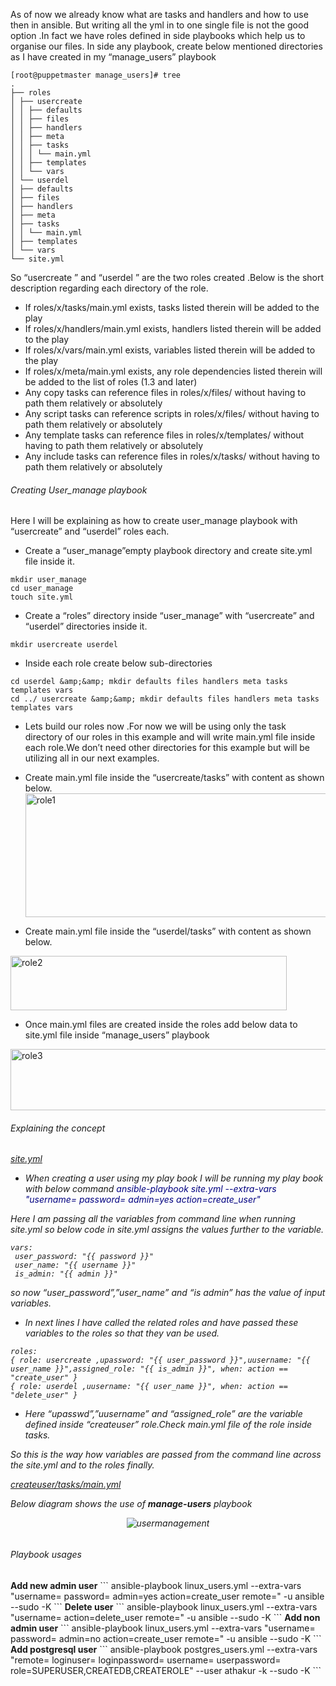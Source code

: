 As of now we already know what are tasks and handlers and how to use then in ansible. But writing all the yml in to one single file is not the good option .In fact we have roles defined in side playbooks which help us to organise our files.
In side any playbook, create below mentioned directories as I have created in my “manage_users” playbook
```
[root@puppetmaster manage_users]# tree
.
├── roles
│ ├── usercreate
│ │ ├── defaults
│ │ ├── files
│ │ ├── handlers
│ │ ├── meta
│ │ ├── tasks
│ │ │ └── main.yml
│ │ ├── templates
│ │ └── vars
│ └── userdel
│ ├── defaults
│ ├── files
│ ├── handlers
│ ├── meta
│ ├── tasks
│ │ └── main.yml
│ ├── templates
│ └── vars
└── site.yml
```
So “usercreate ” and “userdel ” are the two roles created .Below is the short description regarding each directory of the role.<br>
- If roles/x/tasks/main.yml exists, tasks listed therein will be added to the play
- If roles/x/handlers/main.yml exists, handlers listed therein will be added to the play
- If roles/x/vars/main.yml exists, variables listed therein will be added to the play
- If roles/x/meta/main.yml exists, any role dependencies listed therein will be added to the list of roles (1.3 and later)
- Any copy tasks can reference files in roles/x/files/ without having to path them relatively or absolutely
- Any script tasks can reference scripts in roles/x/files/ without having to path them relatively or absolutely
- Any template tasks can reference files in roles/x/templates/ without having to path them relatively or absolutely
- Any include tasks can reference files in roles/x/tasks/ without having to path them relatively or absolutely

<h6>Creating User_manage playbook</h6>

Here I will be explaining as how to create user_manage playbook with “usercreate” and “userdel” roles each.

- Create a “user_manage”empty playbook directory and create site.yml file inside it.
```
mkdir user_manage
cd user_manage
touch site.yml
```
- Create a “roles” directory inside “user_manage” with “usercreate” and “userdel” directories inside it.
```
mkdir usercreate userdel
```
- Inside each role create below sub-directories
```
cd userdel &amp;&amp; mkdir defaults files handlers meta tasks templates vars
cd ../ usercreate &amp;&amp; mkdir defaults files handlers meta tasks templates vars
```
- Lets build our roles now .For now we will be using only the task directory of our roles in this example and will write main.yml file inside each role.We don’t need other directories for this example but will be utilizing all in our next examples.

- Create main.yml file inside the “usercreate/tasks” with content as shown below.
<a href="https://thinkingmonster.files.wordpress.com/2015/04/role1.png"><img class=" size-full wp-image-432 aligncenter" src="https://thinkingmonster.files.wordpress.com/2015/04/role1.png" alt="role1" width="529" height="198" /></a></p>
- Create main.yml file inside the “userdel/tasks” with content as shown below.

<a href="https://thinkingmonster.files.wordpress.com/2015/04/role2.png"><img class=" size-full wp-image-433 aligncenter" src="https://thinkingmonster.files.wordpress.com/2015/04/role2.png" alt="role2" width="442" height="87" /></a>

- Once main.yml files are created inside the roles add below data to site.yml file inside “manage_users” playbook

<a href="https://thinkingmonster.files.wordpress.com/2015/04/role3.png"><img class=" size-full wp-image-434 aligncenter" src="https://thinkingmonster.files.wordpress.com/2015/04/role3.png" alt="role3" width="529" height="98" /></a>

<h6>Explaining the concept<h6>
<span style="text-decoration: underline;"><em>site.yml</em></span>

- When creating a user using my play book I will be running my play book with below command
<span style="color: #000080;"><em>ansible-playbook site.yml --extra-vars "username= password= admin=yes action=create_user"</em></span>

Here I am passing all the variables from command line when running site.yml so below code in site.yml assigns the values further to the variable.<br>

```
vars:
 user_password: "{{ password }}"
 user_name: "{{ username }}"
 is_admin: "{{ admin }}"
```
so now “user_password”,”user_name” and “is admin” has the value of input variables.

- In next lines I have called the related roles and have passed these variables to the roles so that they van be used.
```
roles:
{ role: usercreate ,upassword: "{{ user_password }}",uusername: "{{ user_name }}",assigned_role: "{{ is_admin }}", when: action == "create_user" }
{ role: userdel ,uusername: "{{ user_name }}", when: action == "delete_user" }
```
- Here “upasswd”,”uusername” and “assigned_role” are the variable defined inside “createuser” role.Check main.yml file of the role inside tasks.

So this is the way how variables are passed from the command line across the site.yml and to the roles finally.

<span style="text-decoration: underline;"><em>createuser/tasks/main.yml</em></span>


Below diagram shows the use of <b>manage-users</b> playbook
<div align="center"> <img src="https://github.com/thinkingmonster/ansible/blob/master/usermanagement.png" alt="usermanagement"></div> 

<h6>Playbook usages</h6>
<b>Add new admin user</b>
```
ansible-playbook linux_users.yml --extra-vars "username=<username>  password=<password> admin=yes action=create_user remote=<environment logical group|single host>" -u ansible --sudo  -K
```
<b>Delete user</b>
```
ansible-playbook linux_users.yml --extra-vars "username=<username> action=delete_user remote=<environment logical group|single host>" -u ansible --sudo  -K
```
<b>Add non admin user</b>
```
ansible-playbook linux_users.yml --extra-vars "username=<username>  password=<password> admin=no action=create_user remote=<environment logical group|single host>" -u ansible --sudo  -K
```
<b>Add postgresql  user</b>
```
ansible-playbook postgres_users.yml --extra-vars "remote=<environment logical group|single host> loginuser=<User (role) used to authenticate with PostgreSQL> loginpassword=<Password used to authenticate with PostgreSQL> username=<user you want to create> userpassword=<password for user you are going to create> role=SUPERUSER,CREATEDB,CREATEROLE" --user athakur -k --sudo -K
```
